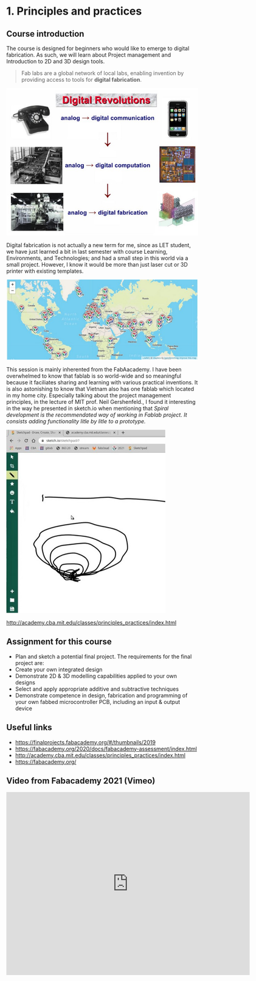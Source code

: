 # 1. Principles and practices

## Course introduction

The course is designed for beginners who would like to emerge to digital fabrication. As such, we will learn about Project management and Introduction to 2D and 3D design tools.

> Fab labs are a global network of local labs, enabling invention by providing access to tools for **digital fabrication**.

![](../images/digi.jpg)

Digital fabrication is not actually a new term for me, since as LET student, we have just learned a bit in last semester with course Learning, Environments, and Technologies; and had a small step in this world via a small project.
However, I know it would be more than just laser cut or 3D printer with existing templates. 

![](../images/world.jpg) 

This session is mainly inherented from the FabAacademy. I have been overwhelmed to know that fablab is so world-wide and so meaningful because it faciliates sharing and learning with various practical inventions. It is also astonishing to know that Vietnam also has one fablab which located in my home city.
Especially talking about the project management principles, in the lecture of MIT prof. Neil Gershenfeld., I found it interesting in the way he presented in sketch.io when mentioning that *Spiral development is the recommendated way of working in Fablab project. It consists adding functionality litle by litle to a prototype.* 

![](../images/sketch.jpg)

<http://academy.cba.mit.edu/classes/principles_practices/index.html>

## Assignment for this course

- Plan and sketch a potential final project. The requirements for the final project are:
- Create your own integrated design
- Demonstrate 2D & 3D modelling capabilities applied to your own designs
- Select and apply appropriate additive and subtractive techniques
- Demonstrate competence in design, fabrication and programming of your own fabbed microcontroller PCB, including an input & output device

## Useful links

- <https://finalprojects.fabacademy.org/#/thumbnails/2019> 
- <https://fabacademy.org/2020/docs/fabacademy-assessment/index.html>
- <http://academy.cba.mit.edu/classes/principles_practices/index.html>
- <https://fabacademy.org/>


## Video from Fabacademy 2021 (Vimeo)


<iframe src="https://player.vimeo.com/video/505368120" width="640" height="480" frameborder="0" webkitallowfullscreen mozallowfullscreen allowfullscreen></iframe>



